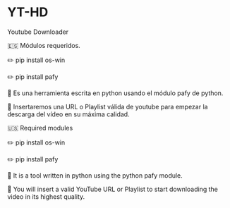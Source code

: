 # YT-HD
Youtube Downloader 

:es: Módulos requeridos.

:pencil2: pip install os-win

:pencil2: pip install pafy


:page_with_curl: Es una herramienta escrita en python usando el módulo pafy de python.

:page_with_curl: Insertaremos una URL o Playlist válida de youtube para empezar la descarga del vídeo en su máxima calidad.

:us: Required modules

:pencil2: pip install os-win

:pencil2: pip install pafy

:page_with_curl: It is a tool written in python using the python pafy module.

:page_with_curl: You will insert a valid YouTube URL or Playlist to start downloading the video in its highest quality.


